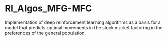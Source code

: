 # Rl_Algos_MFG-MFC
Implementation of deep reinforcement learning algorithms as a basis for a model that predicts optimal movements in the stock market factoring in the preferences of the general population. 
